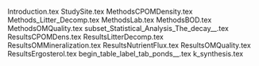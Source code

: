 Introduction.tex
StudySite.tex
MethodsCPOMDensity.tex
Methods_Litter_Decomp.tex
MethodsLab.tex
MethodsBOD.tex
MethodsOMQuality.tex
subset_Statistical_Analysis_The_decay__.tex
ResultsCPOMDens.tex
ResultsLitterDecomp.tex
ResultsOMMineralization.tex
ResultsNutrientFlux.tex
ResultsOMQuality.tex
ResultsErgosterol.tex
begin_table_label_tab_ponds__.tex
k_synthesis.tex